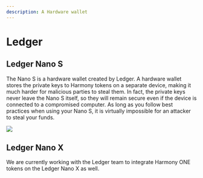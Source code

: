 ```yaml
---
description: A Hardware wallet
---
```


# Ledger

## Ledger Nano S

The Nano S is a hardware wallet created by Ledger. A hardware wallet stores the private keys to Harmony tokens on a separate device, making it much harder for malicious parties to steal them. In fact, the private keys never leave the Nano S itself, so they will remain secure even if the device is connected to a compromised computer. As long as you follow best practices when using your Nano S, it is virtually impossible for an attacker to steal your funds.

![](../../../../.gitbook/assets/assets\_-LlEOlYqEG\_GKuO5Rehq\_-LycL3M54CMP\_Vb-YnGl\_-LycLKszlnQpELuTwy0t\_image.jpg)

## Ledger Nano X

We are currently working with the Ledger team to integrate Harmony ONE tokens on the Ledger Nano X as well.
